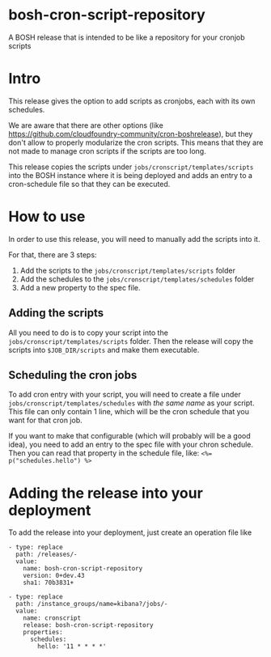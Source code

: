 # bosh-cron-script-repository
A BOSH release that is intended to be like a repository for your cronjob scripts

# Intro
This release gives the option to add scripts as cronjobs, each with its own schedules.

We are aware that there are other options (like https://github.com/cloudfoundry-community/cron-boshrelease), but they
don't allow to properly modularize the cron scripts.
This means that they are not made to manage cron scripts if the scripts are too long.

This release copies the scripts under `jobs/cronscript/templates/scripts` into the BOSH instance where it is being
deployed and adds an entry to a cron-schedule file so that they can be executed.

# How to use
In order to use this release, you will need to manually add the scripts into it.

For that, there are 3 steps:

1) Add the scripts to the `jobs/cronscript/templates/scripts` folder
2) Add the schedules to the `jobs/cronscript/templates/schedules` folder
3) Add a new property to the spec file.

## Adding the scripts
All you need to do is to copy your script into the `jobs/cronscript/templates/scripts` folder.
Then the release will copy the scripts into `$JOB_DIR/scripts` and make them executable.

## Scheduling the cron jobs
To add cron entry with your script, you will need to create a file under `jobs/cronscript/templates/schedules` with 
*the same name* as your script. This file can only contain 1 line, which will be the cron schedule that you want for
  that cron job.

If you want to make that configurable (which will probably will be a good idea), you need to add an entry to the spec
file with your chron schedule.
Then you can read that property in the schedule file, like:
`<%= p("schedules.hello") %>`

# Adding the release into your deployment
To add the release into your deployment, just create an operation file like
```
- type: replace
  path: /releases/-
  value: 
    name: bosh-cron-script-repository
    version: 0+dev.43
    sha1: 70b3831+

- type: replace
  path: /instance_groups/name=kibana?/jobs/-
  value: 
    name: cronscript
    release: bosh-cron-script-repository
    properties:
      schedules:
        hello: '11 * * * *'
```
